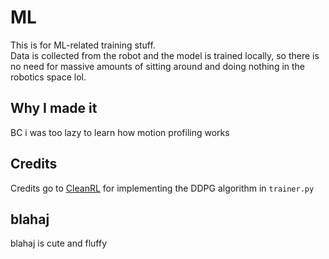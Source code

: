 # ML

This is for ML-related training stuff. \
Data is collected from the robot and the model is trained locally, so there is no need for massive amounts of sitting around and doing nothing in the robotics space lol.

## Why I made it

BC i was too lazy to learn how motion profiling works

## Credits

Credits go to [CleanRL](https://github.com/vwxyzjn/cleanrl) for implementing the DDPG algorithm in `trainer.py`

## blahaj
blahaj is cute and fluffy